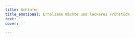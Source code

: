 ```yaml
---
title: Schlafen
title_emotional: Erholsame Nächte und leckeres Frühstück
text: ''
cover: ''

---
```

